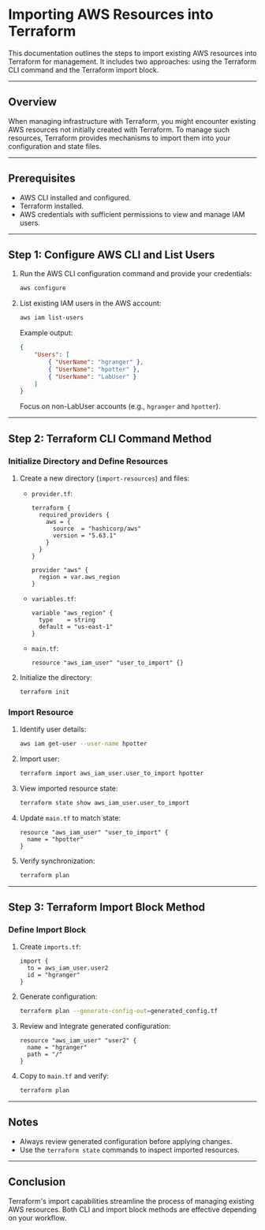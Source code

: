 #  Importing AWS Resources into Terraform

This documentation outlines the steps to import existing AWS resources into Terraform for management. It includes two approaches: using the Terraform CLI command and the Terraform import block.

---

## Overview
When managing infrastructure with Terraform, you might encounter existing AWS resources not initially created with Terraform. To manage such resources, Terraform provides mechanisms to import them into your configuration and state files.

---

## Prerequisites
- AWS CLI installed and configured.
- Terraform installed.
- AWS credentials with sufficient permissions to view and manage IAM users.

---

## Step 1: Configure AWS CLI and List Users
1. Run the AWS CLI configuration command and provide your credentials:
   ```bash
   aws configure
   ```
2. List existing IAM users in the AWS account:
   ```bash
   aws iam list-users
   ```
   Example output:
   ```json
   {
       "Users": [
           { "UserName": "hgranger" },
           { "UserName": "hpotter" },
           { "UserName": "LabUser" }
       ]
   }
   ```

   Focus on non-LabUser accounts (e.g., `hgranger` and `hpotter`).

---

## Step 2: Terraform CLI Command Method
### Initialize Directory and Define Resources
1. Create a new directory (`import-resources`) and files:
   - `provider.tf`:
     ```hcl
     terraform {
       required_providers {
         aws = {
           source  = "hashicorp/aws"
           version = "5.63.1"
         }
       }
     }

     provider "aws" {
       region = var.aws_region
     }
     ```
   - `variables.tf`:
     ```hcl
     variable "aws_region" {
       type    = string
       default = "us-east-1"
     }
     ```
   - `main.tf`:
     ```hcl
     resource "aws_iam_user" "user_to_import" {}
     ```

2. Initialize the directory:
   ```bash
   terraform init
   ```

### Import Resource
1. Identify user details:
   ```bash
   aws iam get-user --user-name hpotter
   ```

2. Import user:
   ```bash
   terraform import aws_iam_user.user_to_import hpotter
   ```

3. View imported resource state:
   ```bash
   terraform state show aws_iam_user.user_to_import
   ```

4. Update `main.tf` to match state:
   ```hcl
   resource "aws_iam_user" "user_to_import" {
     name = "hpotter"
   }
   ```

5. Verify synchronization:
   ```bash
   terraform plan
   ```

---

## Step 3: Terraform Import Block Method
### Define Import Block
1. Create `imports.tf`:
   ```hcl
   import {
     to = aws_iam_user.user2
     id = "hgranger"
   }
   ```

2. Generate configuration:
   ```bash
   terraform plan --generate-config-out=generated_config.tf
   ```

3. Review and integrate generated configuration:
   ```hcl
   resource "aws_iam_user" "user2" {
     name = "hgranger"
     path = "/"
   }
   ```

4. Copy to `main.tf` and verify:
   ```bash
   terraform plan
   ```

---

## Notes
- Always review generated configuration before applying changes.
- Use the `terraform state` commands to inspect imported resources.

---

## Conclusion
Terraform's import capabilities streamline the process of managing existing AWS resources. Both CLI and import block methods are effective depending on your workflow.
